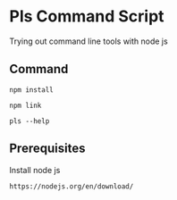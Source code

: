 # Pls Command Script

Trying out command line tools with node js


## Command
```
npm install

npm link

pls --help
```

## Prerequisites

Install node js

```
https://nodejs.org/en/download/
```
